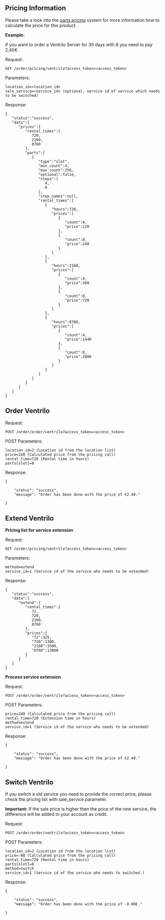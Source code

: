 ## Pricing Information

Please take a look into the [parts pricing](/resources/order/information/#pricing-structure-parts) system for more information how to calculate the price for this product.

**Example:**

If you want to order a Ventrilo Server for 30 days with 8 you need to pay 2,40€.

Request:
```
GET /order/pricing/ventrilo?access_token=<access_token>
```

Parameters:
```
location_id=<location_id>
sale_service=<service_id> (optional, service id of service which needs to be switched)
```

Response:
```
{  
   "status":"success",
   "data":{  
      "prices":{  
         "rental_times":[  
            720,
            2160,
            8760
         ],
         "parts":[  
            {  
               "type":"slot",
               "min_count":4,
               "max_count":256,
               "optional":false,
               "steps":[  
                  4,
                  8
               ],
               "step_names":null,
               "rental_times":[  
                  {  
                     "hours":720,
                     "prices":[  
                        {  
                           "count":4,
                           "price":120
                        },
                        {  
                           "count":8,
                           "price":240
                        }
                     ]
                  },
                  {  
                     "hours":2160,
                     "prices":[  
                        {  
                           "count":4,
                           "price":360
                        },
                        {  
                           "count":8,
                           "price":720
                        }
                     ]
                  },
                  {  
                     "hours":8760,
                     "prices":[  
                        {  
                           "count":4,
                           "price":1440
                        },
                        {  
                           "count":8,
                           "price":2880
                        }
                     ]
                  }
               ]
            }
         ]
      }
   }
}
```

## Order Ventrilo

Request:
```
POST /order/order/ventrilo?access_token=<access_token>
```

POST Parameters:
```
location_id=2 (Location id from the location list)
price=240 (Calculated price from the pricing call) 
rental_time=720 (Rental time in hours)
parts[slot]=8
```

Response:
```
{

    "status": "success",
    "message": "Order has been done with the price of €2.40."

}
```

## Extend Ventrilo

**Pricing list for service extension**

Request:
```
GET /order/pricing/ventrilo?access_token=<access_token>
```

Parameters:
```
method=extend
service_id=1 (Service id of the service who needs to be extended)
```

Response:
```
{  
   "status":"success",
   "data":{  
      "extend":{  
         "rental_times":[  
            72,
            720,
            2160,
            8760
         ],
         "prices":{  
            "72":325,
            "720":1300,
            "2160":3500,
            "8760":13000
         }
      }
   }
}
```

**Process service extension**

Request:
```
POST /order/order/ventrilo?access_token=<access_token>
```

POST Parameters:
```
price=240 (Calculated price from the pricing call) 
rental_time=720 (Extension time in hours)
method=extend
service_id=1 (Service id of the service who needs to be extended)
```

Response:
```
{

    "status": "success",
    "message": "Order has been done with the price of €2.40."

}
```


## Switch Ventrilo

If you switch a old service you need to provide the correct price, please check the pricing list with sale_service parameter.

**Important:** If the sale price is higher then the price of the new service, the difference will be added to your account as credit.

Request:
```
POST /order/order/ventrilo?access_token=<access_token>
```

POST Parameters:
```
location_id=2 (Location id from the location list)
price=-80 (Calculated price from the pricing call) 
rental_time=720 (Rental time in hours)
parts[slot]=8
method=switch
service_id=1 (Service id of the service who needs to switched.)
```

Response:
```
{

    "status": "success",
    "message": "Order has been done with the price of -0.80€."

}
```